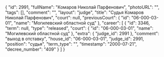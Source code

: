 {
    "id": 2991,
    "fullName": "Комаров Николай Парфенович",
    "photoURL": "",
    "tags": [],
    "comment": "",
    "layout": "judge",
    "title": "Судья Комаров Николай Парфенович",
    "court": null,
    "previousCourt": {
        "id": "06-000-03-01",
        "name": "Могилевский областной суд"
    },
    "career": [
        {
            "id": 3346,
            "term": null,
            "type": "released",
            "court": {
                "id": "06-000-03-01",
                "name": "Могилевский областной суд"
            },
            "extra": {
                "judge_id": 2991
            },
            "comment": "выход в отставку",
            "house_id": "06-000-03-01",
            "judge_id": 2991,
            "position": "судья",
            "term_type": "",
            "timestamp": "2000-07-21",
            "decree_number": "409"
        }
    ]
}